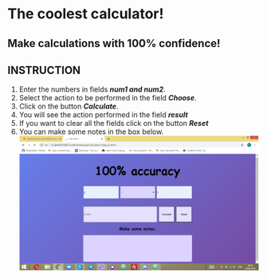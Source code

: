 # The coolest calculator!
## Make calculations with 100% confidence!

## INSTRUCTION
 1. Enter the numbers in fields **_num1 and num2_**.
 2. Select the action to be performed in the field **_Choose_**.
 3. Click on the button **_Calculate_**.
 4. You will see the action performed in the field **_result_**
 5. If you want to clear all the fields click on the button **_Reset_**
 6. You can make some notes in the box below.
 ![Exemple](./Screen.png)

